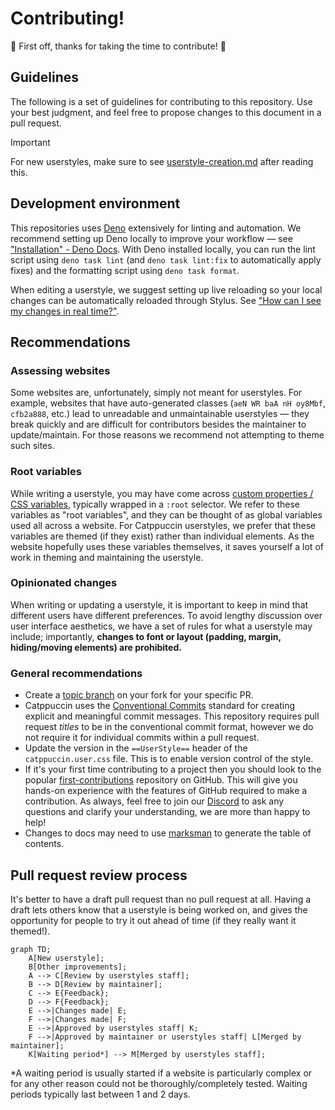 # Contributing!

🎉 First off, thanks for taking the time to contribute! 🎉

## Guidelines

The following is a set of guidelines for contributing to this repository. Use
your best judgment, and feel free to propose changes to this document in a pull
request.

> [!IMPORTANT]
> For new userstyles, make sure to see [userstyle-creation.md](./userstyle-creation.md) after reading this.

## Development environment

This repositories uses [Deno](https://deno.com/) extensively for linting and automation. We recommend setting up Deno locally to improve your workflow — see ["Installation" - Deno Docs](https://docs.deno.com/runtime/manual/getting_started/installation). With Deno installed locally, you can run the lint script using `deno task lint` (and `deno task lint:fix` to automatically apply fixes) and the formatting script using `deno task format`.

When editing a userstyle, we suggest setting up live reloading so your local changes can be automatically reloaded through Stylus. See ["How can I see my changes in real time?"](./tips-and-tricks.md#how-can-i-see-my-changes-in-real-time).

## Recommendations

### Assessing websites

Some websites are, unfortunately, simply not meant for userstyles. For example, websites that have auto-generated classes (`aeN WR baA nH oy8Mbf`, `cfb2a888`, etc.) lead to unreadable and unmaintainable userstyles — they break quickly and are difficult for contributors besides the maintainer to update/maintain. For those reasons we recommend not attempting to theme such sites.

### Root variables

While writing a userstyle, you may have come across [custom properties / CSS variables](https://developer.mozilla.org/en-US/docs/Web/CSS/--*), typically wrapped in a `:root` selector. We refer to these variables as "root variables", and they can be thought of as global variables used all across a website. For Catppuccin userstyles, we prefer that these variables are themed (if they exist) rather than individual elements. As the website hopefully uses these variables themselves, it saves yourself a lot of work in theming and maintaining the userstyle.

### Opinionated changes

When writing or updating a userstyle, it is important to keep in mind that different users have different preferences. To avoid lengthy discussion over user interface aesthetics, we have a set of rules for what a userstyle may include; importantly, **changes to font or layout (padding, margin, hiding/moving elements) are prohibited.**

### General recommendations

- Create a [topic branch](https://git-scm.com/book/en/v2/Git-Branching-Branching-Workflows#_topic_branch) on your fork for your specific PR.
- Catppuccin uses the [Conventional Commits](https://www.conventionalcommits.org/en/v1.0.0/)
  standard for creating explicit and meaningful commit messages. This repository
  requires pull request _titles_ to be in the conventional commit format,
  however we do not require it for individual commits within a pull request.
- Update the version in the `==UserStyle==` header of the `catppuccin.user.css`
  file. This is to enable version control of the style.
- If it's your first time contributing to a project then you should look to the
  popular [first-contributions](https://github.com/firstcontributions/first-contributions)
  repository on GitHub. This will give you hands-on experience with the features
  of GitHub required to make a contribution. As always, feel free to join our [Discord](https://discord.com/servers/catppuccin-907385605422448742) to ask
  any questions and clarify your understanding, we are more than happy to help!
- Changes to docs may need to use [marksman](https://github.com/artempyanykh/marksman) to generate the table of contents.

## Pull request review process

It's better to have a draft pull request than no pull request at all. Having a draft lets others know that a userstyle is being worked on, and gives the opportunity for people to try it out ahead of time (if they really want it themed!).

```mermaid
graph TD;
    A[New userstyle];
    B[Other improvements];
    A --> C[Review by userstyles staff];
    B --> D[Review by maintainer];
    C --> E{Feedback};
    D --> F{Feedback};
    E -->|Changes made| E;
    F -->|Changes made| F;
    E -->|Approved by userstyles staff| K;
    F -->|Approved by maintainer or userstyles staff| L[Merged by maintainer];
    K[Waiting period*] --> M[Merged by userstyles staff];
```

\*A waiting period is usually started if a website is particularly complex or for any other reason could not be thoroughly/completely tested. Waiting periods typically last between 1 and 2 days.
